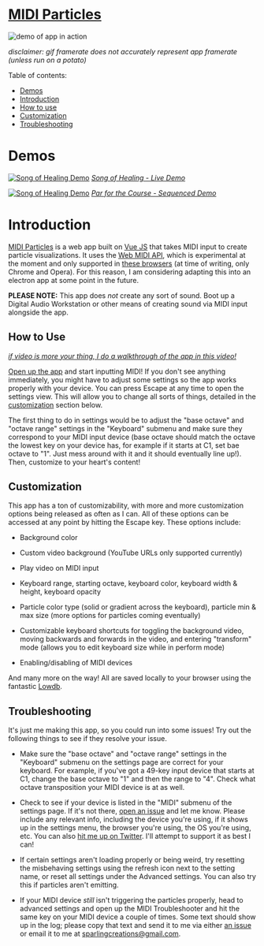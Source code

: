 
#  [MIDI Particles](https://midiparticles.netlify.com/)

![demo of app in action](https://media.giphy.com/media/VgwOYIAm7xXZeatxXc/giphy.gif)

  

*disclaimer: gif framerate does not accurately represent app framerate (unless run on a potato)*



Table of contents:
- [Demos](#demos)
- [Introduction](#introduction)
- [How to use](#how-to-use)
- [Customization](#customization)
- [Troubleshooting](#troubleshooting)
# Demos
[![Song of Healing Demo](https://img.youtube.com/vi/tWWzV2m2OYA/maxresdefault.jpg)](https://www.youtube.com/watch?v=tWWzV2m2OYA)
[*Song of Healing - Live Demo*](https://www.youtube.com/watch?v=tWWzV2m2OYA)

[![Song of Healing Demo](https://img.youtube.com/vi/XLlwbdB_DEw/maxresdefault.jpg)](https://www.youtube.com/watch?v=XLlwbdB_DEw)
[*Par for the Course - Sequenced Demo*](https://www.youtube.com/watch?v=XLlwbdB_DEw)

# Introduction
[MIDI Particles](https://midiparticles.netlify.com/) is a web app built on [Vue JS](https://vuejs.org/) that takes MIDI input to create particle visualizations. It uses the [Web MIDI API](https://www.w3.org/TR/webmidi/), which is experimental at the moment and only supported in [these browsers](https://developer.mozilla.org/en-US/docs/Web/API/MIDIAccess#Browser_compatibility) (at time of writing, only Chrome and Opera). For this reason, I am considering adapting this into an electron app at some point in the future.

  

**PLEASE NOTE:** This app does *not* create any sort of sound. Boot up a Digital Audio Workstation or other means of creating sound via MIDI input alongside the app.

##  How to Use

*[if video is more your thing, I do a walkthrough of the app in this video!](https://www.youtube.com/watch?v=ePkDcQCXh74)*

  

[Open up the app](https://midiparticles.netlify.com/) and start inputting MIDI! If you don't see anything immediately, you might have to adjust some settings so the app works properly with your device. You can press Escape at any time to open the settings view. This will allow you to change all sorts of things, detailed in the [customization](#customization) section below.

  

The first thing to do in settings would be to adjust the "base octave" and "octave range" settings in the "Keyboard" submenu and make sure they correspond to your MIDI input device (base octave should match the octave the lowest key on your device has, for example if it starts at C1, set bae octave to "1". Just mess around with it and it should eventually line up!). Then, customize to your heart's content!

##  Customization

This app has a ton of customizability, with more and more customization options being released as often as I can. All of these options can be accessed at any point by hitting the Escape key. These options include:

  

-  Background color

-  Custom video background (YouTube URLs only supported currently)

-  Play video on MIDI input

-  Keyboard range, starting octave, keyboard color, keyboard width & height, keyboard opacity

-  Particle color type (solid or gradient across the keyboard), particle min & max size (more options for particles coming eventually)

-  Customizable keyboard shortcuts for toggling the background video, moving backwards and forwards in the video, and entering "transform" mode (allows you to edit keyboard size while in perform mode)

-  Enabling/disabling of MIDI devices

And many more on the way! All are saved locally to your browser using the fantastic [Lowdb](https://github.com/typicode/lowdb).

##  Troubleshooting

It's just me making this app, so you could run into some issues! Try out the following things to see if they resolve your issue.

-  Make sure the "base octave" and "octave range" settings in the "Keyboard" submenu on the settings page are correct for your keyboard. For example, if you've got a 49-key input device that starts at C1, change the base octave to "1" and then the range to "4". Check what octave transposition your MIDI device is at as well.

-  Check to see if your device is listed in the "MIDI" submenu of the settings page. If it's not there, [open an issue](https://github.com/sparlos/MIDI-Particles/issues) and let me know. Please include any relevant info, including the device you're using, if it shows up in the settings menu, the browser you're using, the OS you're using, etc. You can also [hit me up on Twitter](https://twitter.com/sparloscode). I'll attempt to support it as best I can!

-  If certain settings aren't loading properly or being weird, try resetting the misbehaving settings using the refresh icon next to the setting name, or reset all settings under the Advanced settings. You can also try this if particles aren't emitting.

-  If your MIDI device *still* isn't triggering the particles properly, head to advanced settings and open up the MIDI Troubleshooter and hit the same key on your MIDI device a couple of times. Some text should show up in the log; please copy that text and send it to me via either [an issue](https://github.com/sparlos/MIDI-Particles/issues) or email it to me at [sparlingcreations@gmail.com](mailto:sparlingcreations@gmail.com).